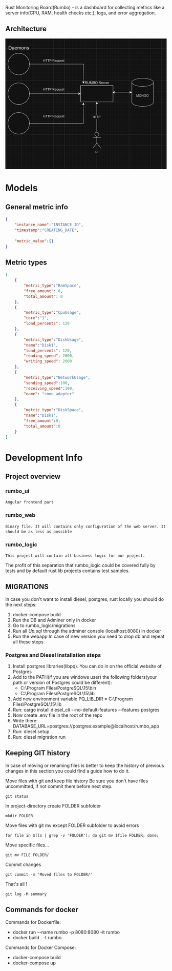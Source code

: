 
Rust Monitoring Board(Rumbo) - is a dashboard for collecting metrics like a server info(CPU, RAM, health checks etc.), logs, and error aggregation.

## Architecture
![Architecture overview](./docs/assets/architecture_overview.png)

# Models
## General metric info
```JSON
{
    "instance_name":"INSTANCE_ID",
    "timestamp":"CREATING_DATE",

    "metric_value":{}
}
```
## Metric types
```JSON
[
    {
        "metric_type":"RamSpace",
        "free_amount": 0,
        "total_amount": 0
    },
    {
        "metric_type":"CpuUsage",
        "core":"1",
        "load_percents": 120
    },
    {
        "metric_type":"DiskUsage",
        "name":"Disk1",
        "load_percents": 120,
        "reading_speed": 2000,
        "writing_speed": 2000
    },
    {
        "metric_type":"NetworkUsage",
        "sending_speed":100,
        "receiving_speed":100,
        "name": "some_adapter"
    },
    {
        "metric_type":"DiskSpace",
        "name":"Disk1",
        "free_amount":0,
        "total_amount":0
    }
]
```

# Development Info
## Project overview
### rumbo_ui
    Angular frontend part
### rumbo_web
    Binary file. It will contains only configuration of the web server. It should be as less as possible
### rumbo_logic
    This project will contain all business logic for our project.

The profit of this separation that rumbo_logic could be covered fully by tests and by default rust lib projects contains test samples.

## MIGRATIONS
In case you don't want to install diesel, postgres, rust locally you should do the next steps:
1. docker-compose build
2. Run the DB and Adminer only in docker
3. Go to rumbo_logic/migrations
4. Run all *Up.sql* through the adminer console (localhost:8080) in docker
5. Run the webapp
In case of new version you need to drop db and repeat all these steps

### Postgres and Diesel installation steps
1. Install postgres libraries(libpq). You can do in on the official website of Postgres
2. Add to the PATH(if you are windows user) the following folders(your path or version of Postgres could be different):
   - C:\Program Files\PostgreSQL\15\bin
   - C:\Program Files\PostgreSQL\15\lib
3. Add new environment variable PQ_LIB_DIR = C:\Program Files\PostgreSQL\15\lib
4. Run: cargo install diesel_cli --no-default-features --features postgres
5. Now create .env file in the root of the repo
6. Write there: DATABASE_URL=postgres://postgres:example@localhost/rumbo_app
7. Run: diesel setup
8. Run: diesel migration run

## Keeping GIT history
In case of moving or renaming files is better to keep the history of previous changes in this section you could find a guide how to do it.

Move files with git and keep file history
Be sure you don't have files uncommitted, if not commit them before next step.

    git status

In project-directory create FOLDER subfolder

    mkdir FOLDER

Move files with git mv except FOLDER subfolder to avoid errors

    for file in $(ls | grep -v 'FOLDER'); do git mv $file FOLDER; done;

Move specific files...

    git mv FILE FOLDER/

Commit changes

    git commit -m 'Moved files to FOLDER/'

That's all !

    git log -M summary

## Commands for docker
Commands for Dockerfile:
 - docker run --name rumbo -p 8080:8080 -it rumbo
 - docker build . -t rumbo

Commands for Docker Compose:
 - docker-compose build
 - docker-compose up
